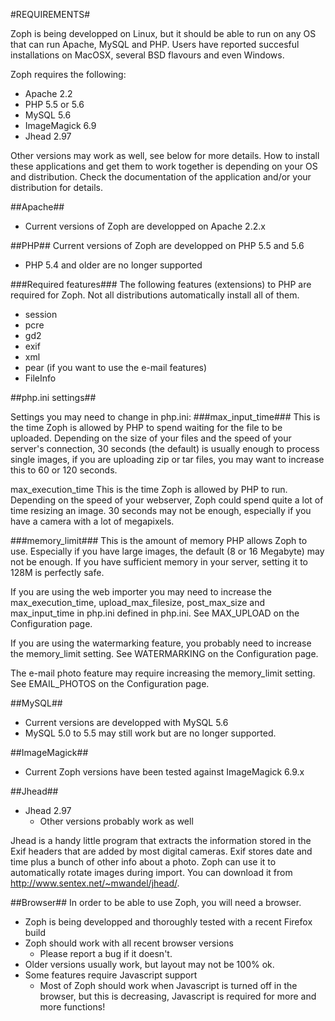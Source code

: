 #REQUIREMENTS#

Zoph is being developped on Linux, but it should be able to run on any OS that can run Apache, MySQL and PHP. Users have reported succesful installations on MacOSX, several BSD flavours and even Windows. 

Zoph requires the following:
* Apache 2.2
* PHP 5.5 or 5.6
* MySQL 5.6
* ImageMagick 6.9
* Jhead 2.97

Other versions may work as well, see below for more details. How to install these applications and get them to work together is depending on your OS and distribution. Check the documentation of the application and/or your distribution for details.

##Apache##
* Current versions of Zoph are developped on Apache 2.2.x

##PHP##
Current versions of Zoph are developped on PHP 5.5 and 5.6
* PHP 5.4 and older are no longer supported

###Required features###
The following features (extensions) to PHP are required for Zoph. Not all distributions automatically install all of them.
* session
* pcre
* gd2
* exif
* xml
* pear (if you want to use the e-mail features)
* FileInfo

##php.ini settings##

Settings you may need to change in php.ini:
###max_input_time###
This is the time Zoph is allowed by PHP to spend waiting for the file to be uploaded. Depending on the size of your files and the speed of your server's connection, 30 seconds (the default) is usually enough to process single images, if you are uploading zip or tar files, you may want to increase this to 60 or 120 seconds.

max_execution_time
This is the time Zoph is allowed by PHP to run. Depending on the speed of your webserver, Zoph could spend quite a lot of time resizing an image. 30 seconds may not be enough, especially if you have a camera with a lot of megapixels.

###memory_limit###
This is the amount of memory PHP allows Zoph to use. Especially if you have large images, the default (8 or 16 Megabyte) may not be enough. If you have sufficient memory in your server, setting it to 128M is perfectly safe.

If you are using the web importer you may need to increase the max_execution_time, upload_max_filesize, post_max_size and max_input_time in php.ini defined in php.ini. See MAX_UPLOAD on the Configuration page.

If you are using the watermarking feature, you probably need to increase the memory_limit setting. See WATERMARKING on the Configuration page.

The e-mail photo feature may require increasing the memory_limit setting. See EMAIL_PHOTOS on the Configuration page.

##MySQL##
* Current versions are developped with MySQL 5.6
* MySQL 5.0 to 5.5 may still work but are no longer supported.

##ImageMagick##
* Current Zoph versions have been tested against ImageMagick 6.9.x

##Jhead##
* Jhead 2.97
    * Other versions probably work as well

Jhead is a handy little program that extracts the information stored in the Exif headers that are added by most digital cameras. Exif stores date and time plus a bunch of other info about a photo. Zoph can use it to automatically rotate images during import. You can download it from http://www.sentex.net/~mwandel/jhead/.

##Browser##
In order to be able to use Zoph, you will need a browser.
* Zoph is being developped and thoroughly tested with a recent Firefox build
* Zoph should work with all recent browser versions
    * Please report a bug if it doesn't.
* Older versions usually work, but layout may not be 100% ok.
* Some features require Javascript support
    * Most of Zoph should work when Javascript is turned off in the browser, but this is decreasing, Javascript is required for more and more functions!
